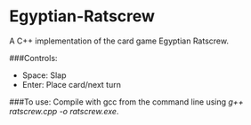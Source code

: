 Egyptian-Ratscrew
=================

A C++ implementation of the card game Egyptian Ratscrew.

###Controls:
* Space: Slap
* Enter: Place card/next turn

###To use:
Compile with gcc from the command line using *g++ ratscrew.cpp -o ratscrew.exe*.

